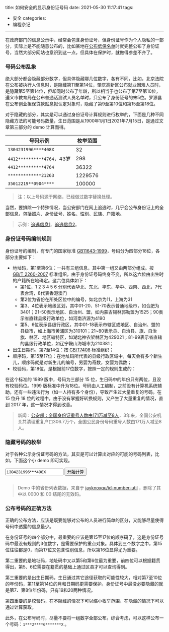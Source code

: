 title: 如何安全的显示身份证号码
date: 2021-05-30 11:17:41
tags:
  - 安全
categories:
  - 编程杂记
---

在政府部门的信息公示中，经常会包含身份证号，但身份证号作为个人隐私的一部分，实际上是不能随意公布的，比如某地在[公布低保名单](https://china.huanqiu.com/article/9CaKrnKoxbo)时就完整公布了身份证号，当然大部分网站也意识到这一点，但具体在保护时，就做得参差不齐了。

### 号码公布乱象

绝大部分都会隐藏部分数字，但具体隐藏哪几位数字，各有不同，比如，北京法院在公布被执行人信息时，是隐藏第11至第14位，肇庆高新区公布就业困难人员时，是隐藏第5至第14位，但却同时公布了年龄，所以相当于也公布了第7至第10位，遵义市教育局在公布普通话测试人员名单时，只公布了身份证号的末5位。罗源县在公布创业担保贷款贴息拟认定对象时，隐藏了第9至第10位和第15至第18位。

对于隐藏的部分，其实是可以通过身份证号计算规则进行枚举的，下面是几种不同隐藏方法的可能号码数量，生日范围是从1900年1月1日2021年7月15日，是通过文章第三部分的 demo 计算而得。

|号码示例|枚举范围|
|-|-|
|`1304231996****408X`|32|
|`4412**********4764`，43岁|298|
|`4412**********4764`|36322|
|`*************21263`|1229576|
|`35012219**0904****`|100000|

> 注：以上号码源于网络，已经做过数字替换处理。

当然，要排除一个特殊情况，当公安部门在网上追逃时，几乎会公布身份证上的全部信息，包括照片、身份证号、姓名、性别、民族、户籍地。

> 示例：[追逃信息1](http://m.news.cctv.com/2019/11/04/ARTIoavKsqJNpKg8hOoAa1yb191104.shtml)、[追逃信息2](http://legal.people.com.cn/n1/2020/0904/c42510-31850180.html)。

### 身份证号码编制规则

身份证号的编制，有专门的国家标准 [GB11643-1999](http://c.gb688.cn/bzgk/gb/showGb?type=online&hcno=080D6FBF2BB468F9007657F26D60013E)，号码分为四部分18位，各部分主要如下：

* 地址码，第1至第6位：一共有三组信息，其中第一组又由两部分组成。按 [GB/T 2260-2007](http://c.gb688.cn/bzgk/gb/showGb?type=online&hcno=C9C488FD717AFDCD52157F41C3302C6D) 标准组织，由于身份证号码终身不变，所以这六位由出生时的户籍所在地确定。这六位具体如下：
  * 第1位，1 2 3 4 5 6 分别代表华北、东北、华东、华中、西南、西北，7代表台湾，8代表香港澳门
  * 第2位为省份在所处区位中的编号，如北京为11，上海为31
  * 第3、4位表示地级区划，其中01-20、51-70表示普通地级市，如合肥为3401；21-50表示地区、自治州、盟，如内蒙古锡林郭勒盟为1525；90表示省直辖县级行政单位，如河南济源为4190
  * 第5、6位表示县级行政区，其中01-18表示市辖区或地区、自治州、盟的县级市，如上海市黄浦区为310101；21~80表示县、自治县、旗、自治旗、林区、地区辖特区，如湖北神农架林区为429021；81-99表示省直辖的县级行政单位，如辽宁鞍山海城市为210381；
* 出生日期码，第7至14位：按 [GB/T7408](https://github.com/Haixing-Hu/typesetting-standard/blob/master/%E6%95%B0%E5%AD%97%E6%96%87%E5%AD%97/%E3%80%90GB:T%207408-2005%E3%80%91%E6%95%B0%E6%8D%AE%E5%85%83%E5%92%8C%E4%BA%A4%E6%8D%A2%E6%A0%BC%E5%BC%8F%20%E4%BF%A1%E6%81%AF%E4%BA%A4%E6%8D%A2%20%E6%97%A5%E6%9C%9F%E5%92%8C%E6%97%B6%E9%97%B4%E8%A1%A8%E7%A4%BA%E6%B3%95.pdf) 标准组织；
* 顺序码，第15至17位：在地址码所代表的县级行政区域中，每天会有多个新生儿，顺序码就是对新生儿的编号，男婴为奇数，女婴为偶数；
* 校验码，第18位，是根据前17位数字，按照一定的规则生成的：

在这个标准的 1989 版中，号码为三部分 15 位，生日码中的年份只有两位，且没有校验码位。1999 版标准中升为18位。号码由人工编制，之前没有计算机系统辅助，还有一些违法行为（如一人持有多个身份），导致产生过大量重复的号码。在 15 位升 18 位的过程中，由于没有掌握好转换规则，又产生了大量重复的情况，直到 2017 年，这一情况才得到改善。

> 新闻：[公安部：全国身份证重号人数由171万减至8人](http://www.xinhuanet.com//2017-04/28/c_1120888276.htm)，3年来，全国公安机关共清理重复户口306.7万个，全国公民身份号码重号人数由171万人减至8人。
 
### 隐藏号码的枚举

对于各种公示身份证号码的方法，其实是可以计算出对应的可能的号码列表，比如，下面这个小 demo 即可实现。
<!--start-code-->
<input id="inputId" value="1304231996****408X" />
<button onclick="checkId()">开始计算</button>
<span id="msgErr" style="color: red;"></span>
<span id="msgSuccess" style="color: green;"></span>
<blockquote>
<pre id="containerId"></pre>
</blockquote>
<script>
let eleErr = document.getElementById("msgErr");
let eleSuccess = document.getElementById("msgSuccess");
/**
 * 显示提示
 * @param {string} msg    提示内容
 * @param {string} type   err / success
 */
function showMsg(msg, type = 'err') {
  let ele = eleSuccess;
  if (type === 'err') {
    ele = eleErr;
  }
  ele.innerHTML = msg;
}
/**
 * 检查一个 id 是否合法，要求是数字、星号、x组成
 * @param {string} id
 * @return {string} 为空字符串时表示没有错误，其它为错误内容
 */
function getIdLegalMessage(id) {
  let msg = '';
  let letters = id.split('');
  letters.map((letter, idx) => {
    if (letter === 'x' && idx !== 17) {
      msg = '只有第18位可以是x，第' + (1 + idx) + '位不能是x';
    }
    else if (isNaN(letter) && letter !== 'x' && letter !== '*') {
      msg = '第' + (1 + idx) + '位不是数字、星号或x';
    }
  });
  return msg;
}
/**
 * 检查 str 是否符合 wildcard
 * @param {string} str        需要检查的字符串
 * @param {string} wildcard   通配符号
 * @return {boolean}
 */
function isMatch(str, wildcard) {
  if (typeof str !== 'string' || typeof wildcard !== 'string' || str.length !== wildcard.length) {
    return false;
  }
  for (let i = 0; i < str.length; i++) {
    if (str[i] !== wildcard[i] && wildcard[i] !== '*') {
      return false;
    }
  }
  return true;
}
const AREAS = ['110101','110102','110103','110104','110105','110106','110107','110108','110109','110111','110112','110113','110221','110224','110226','110227','110228','110229','120101','120102','120103','120104','120105','120106','120107','120108','120109','120110','120111','120112','120113','120221','120222','120223','120224','120225','130101','130102','130103','130104','130105','130106','130107','130121','130123','130124','130125','130126','130127','130128','130129','130130','130131','130132','130133','130181','130182','130183','130184','130185','130201','130202','130203','130204','130205','130206','130221','130223','130224','130225','130227','130229','130230','130281','130282','130283','130301','130302','130303','130304','130321','130322','130323','130324','130401','130402','130403','130404','130406','130421','130423','130424','130425','130426','130427','130428','130429','130430','130431','130432','130433','130434','130435','130481','130501','130502','130503','130521','130522','130523','130524','130525','130526','130527','130528','130529','130530','130531','130532','130533','130534','130535','130581','130582','130601','130602','130603','130604','130621','130622','130623','130624','130625','130626','130627','130628','130629','130630','130631','130632','130633','130634','130635','130636','130637','130638','130681','130682','130683','130684','130701','130702','130703','130705','130706','130721','130722','130723','130724','130725','130726','130727','130728','130729','130730','130731','130732','130733','130801','130802','130803','130804','130821','130822','130823','130824','130825','130826','130827','130828','130901','130902','130903','130921','130922','130923','130924','130925','130926','130927','130928','130929','130930','130981','130982','130983','130984','131001','131002','131022','131023','131024','131025','131026','131028','131081','131082','131101','131102','131121','131122','131123','131124','131125','131126','131127','131128','131181','131182','140101','140105','140106','140107','140108','140109','140110','140121','140122','140123','140181','140201','140202','140203','140211','140212','140221','140222','140223','140224','140225','140226','140227','140301','140302','140303','140311','140321','140322','140401','140402','140411','140421','140423','140424','140425','140426','140427','140428','140429','140430','140431','140481','140501','140502','140521','140522','140524','140525','140581','140601','140602','140603','140621','140622','140623','140624','142201','142202','142222','142223','142225','142226','142227','142228','142229','142230','142231','142232','142233','142234','142301','142302','142303','142322','142323','142325','142326','142327','142328','142329','142330','142332','142333','142401','142402','142421','142422','142423','142424','142427','142429','142430','142431','142433','142601','142602','142603','142621','142622','142623','142625','142627','142628','142629','142630','142631','142632','142633','142634','142635','142636','142701','142702','142703','142723','142724','142725','142726','142727','142729','142730','142731','142732','142733','150101','150102','150103','150104','150105','150121','150122','150123','150124','150125','150201','150202','150203','150204','150205','150206','150207','150221','150222','150223','150301','150302','150303','150304','150401','150402','150403','150404','150421','150422','150423','150424','150425','150426','150428','150429','150430','152101','152102','152103','152104','152105','152106','152122','152123','152127','152128','152129','152130','152131','152201','152202','152221','152222','152223','152224','152301','152302','152322','152323','152324','152325','152326','152327','152501','152502','152522','152523','152524','152525','152526','152527','152528','152529','152530','152531','152601','152602','152624','152625','152626','152627','152629','152630','152631','152632','152634','152701','152722','152723','152724','152725','152726','152727','152728','152801','152822','152823','152824','152825','152826','152827','152921','152922','152923','210101','210102','210103','210104','210105','210106','210111','210112','210113','210114','210122','210123','210124','210181','210201','210202','210203','210204','210211','210212','210213','210224','210281','210282','210283','210301','210302','210303','210304','210311','210321','210323','210381','210401','210402','210403','210404','210411','210421','210422','210423','210501','210502','210503','210504','210505','210521','210522','210601','210602','210603','210604','210624','210681','210682','210701','210702','210703','210711','210726','210727','210781','210782','210801','210802','210803','210804','210811','210881','210882','210901','210902','210903','210904','210905','210911','210921','210922','211001','211002','211003','211004','211005','211011','211021','211081','211101','211102','211103','211121','211122','211201','211202','211204','211221','211223','211224','211281','211282','211301','211302','211303','211321','211322','211324','211381','211382','211401','211402','211403','211404','211421','211422','211481','220101','220102','220103','220104','220105','220106','220112','220122','220181','220182','220183','220201','220202','220203','220204','220211','220221','220281','220282','220283','220284','220301','220302','220303','220322','220323','220381','220382','220401','220402','220403','220421','220422','220501','220502','220503','220521','220523','220524','220581','220582','220601','220602','220621','220622','220623','220625','220681','220701','220702','220721','220722','220723','220724','220801','220802','220821','220822','220881','220882','222401','222402','222403','222404','222405','222406','222424','222426','230101','230102','230103','230104','230105','230106','230107','230108','230121','230123','230124','230125','230126','230127','230128','230129','230181','230182','230183','230184','230201','230202','230203','230204','230205','230206','230207','230208','230221','230223','230224','230225','230227','230229','230230','230231','230281','230301','230302','230303','230304','230305','230306','230307','230321','230381','230382','230401','230402','230403','230404','230405','230406','230407','230421','230422','230501','230502','230503','230505','230506','230521','230522','230523','230524','230601','230602','230603','230604','230605','230606','230621','230622','230623','230624','230701','230702','230703','230704','230705','230706','230707','230708','230709','230710','230711','230712','230713','230714','230715','230716','230722','230781','230801','230802','230803','230804','230805','230811','230822','230826','230828','230833','230881','230882','230901','230902','230903','230904','230921','231001','231002','231003','231004','231005','231024','231025','231081','231083','231084','231085','231101','231102','231121','231123','231124','231181','231182','232301','232302','232303','232304','232324','232325','232326','232330','232331','232332','232721','232722','232723','310101','310102','310103','310104','310105','310106','310107','310108','310109','310110','310112','310113','310114','310115','310116','310117','310225','310226','310229','310230','320101','320102','320103','320104','320105','320106','320107','320111','320112','320113','320114','320121','320122','320123','320124','320125','320201','320202','320203','320204','320211','320281','320282','320283','320301','320302','320303','320304','320305','320311','320321','320322','320323','320324','320381','320382','320401','320402','320404','320405','320411','320481','320482','320483','320501','320502','320503','320504','320511','320581','320582','320583','320584','320585','320586','320601','320602','320611','320621','320623','320681','320682','320683','320684','320701','320703','320704','320705','320706','320721','320722','320723','320724','320801','320802','320811','320821','320826','320829','320830','320831','320882','320901','320902','320921','320922','320923','320924','320925','320928','320981','320982','321001','321002','321011','321023','321027','321081','321084','321088','321101','321102','321111','321121','321181','321182','321183','321201','321202','321203','321281','321282','321283','321284','321301','321302','321321','321322','321323','321324','330101','330102','330103','330104','330105','330106','330108','330122','330127','330181','330182','330183','330184','330185','330201','330203','330204','330205','330206','330211','330225','330226','330227','330281','330282','330283','330301','330302','330303','330304','330322','330324','330326','330327','330328','330329','330381','330382','330401','330402','330411','330421','330424','330481','330482','330483','330501','330521','330522','330523','330601','330602','330621','330624','330681','330682','330683','330701','330702','330721','330723','330726','330727','330781','330782','330783','330784','330801','330802','330821','330822','330824','330825','330881','330901','330902','330903','330921','330922','331001','331002','331003','331004','331021','331022','331023','331024','331081','331082','332501','332502','332522','332523','332525','332526','332527','332528','332529','340101','340102','340103','340104','340111','340121','340122','340123','340201','340202','340203','340204','340207','340221','340222','340223','340301','340302','340303','340304','340311','340321','340322','340323','340401','340402','340403','340404','340405','340406','340421','340501','340502','340503','340504','340505','340521','340601','340602','340603','340604','340621','340701','340702','340703','340711','340721','340801','340802','340803','340811','340822','340823','340824','340825','340826','340827','340828','340881','341001','341002','341003','341004','341021','341022','341023','341024','341101','341102','341103','341122','341124','341125','341126','341181','341182','341201','341202','341203','341204','341221','341222','341223','341224','341225','341226','341227','341281','341282','341301','341302','341321','341322','341323','341324','342401','342422','342423','342425','342426','342427','342501','342502','342522','342523','342529','342530','342531','342601','342622','342623','342625','342626','342901','342921','342922','342923','350101','350102','350103','350104','350105','350111','350121','350122','350123','350124','350125','350128','350181','350182','350201','350202','350203','350204','350205','350206','350211','350212','350301','350302','350303','350321','350322','350401','350402','350403','350421','350423','350424','350425','350426','350427','350428','350429','350430','350481','350501','350502','350503','350504','350521','350524','350525','350526','350527','350581','350582','350583','350601','350602','350603','350622','350623','350624','350625','350626','350627','350628','350629','350681','350701','350702','350721','350722','350723','350724','350725','350781','350782','350783','350784','350801','350802','350821','350822','350823','350824','350825','350881','352201','352202','352203','352225','352227','352228','352229','352230','352231','360101','360102','360103','360104','360105','360111','360121','360122','360123','360124','360201','360202','360203','360222','360281','360301','360302','360313','360321','360322','360323','360401','360402','360403','360421','360423','360424','360425','360426','360427','360428','360429','360430','360481','360501','360502','360521','360601','360602','360622','360681','360701','360702','360721','360722','360723','360724','360725','360726','360727','360728','360729','360730','360731','360732','360733','360734','360735','360781','360782','362201','362202','362203','362204','362226','362227','362228','362229','362232','362233','362301','362302','362321','362322','362323','362324','362325','362326','362329','362330','362331','362334','362401','362402','362421','362422','362423','362424','362425','362426','362427','362428','362429','362430','362432','362502','362522','362523','362524','362525','362526','362527','362528','362529','362531','362532','370101','370102','370103','370104','370105','370112','370123','370124','370125','370126','370181','370201','370202','370203','370205','370211','370212','370213','370214','370281','370282','370283','370284','370285','370301','370302','370303','370304','370305','370306','370321','370322','370323','370401','370402','370403','370404','370405','370406','370481','370501','370502','370503','370521','370522','370523','370601','370602','370611','370612','370613','370634','370681','370682','370683','370684','370685','370686','370687','370701','370702','370703','370704','370705','370724','370725','370781','370782','370783','370784','370785','370786','370801','370802','370811','370826','370827','370828','370829','370830','370831','370832','370881','370882','370883','370901','370902','370911','370921','370923','370982','370983','371001','371002','371081','371082','371083','371101','371102','371121','371122','371201','371202','371203','371301','371302','371311','371312','371321','371322','371323','371324','371325','371326','371327','371328','371329','371401','371402','371421','371422','371423','371424','371425','371426','371427','371428','371481','371482','371501','371502','371521','371522','371523','371524','371525','371526','371581','372301','372321','372323','372324','372325','372328','372330','372901','372922','372923','372924','372925','372926','372928','372929','372930','410101','410102','410103','410104','410105','410106','410108','410122','410181','410182','410183','410184','410185','410201','410202','410203','410204','410205','410211','410221','410222','410223','410224','410225','410301','410302','410303','410304','410305','410306','410311','410322','410323','410324','410325','410326','410327','410328','410329','410381','410401','410402','410403','410404','410411','410421','410422','410423','410425','410481','410482','410501','410502','410503','410504','410511','410522','410523','410526','410527','410581','410601','410602','410603','410611','410621','410622','410701','410702','410703','410704','410711','410721','410724','410725','410726','410727','410728','410781','410782','410801','410802','410803','410804','410811','410821','410822','410823','410825','410881','410882','410883','410901','410902','410922','410923','410926','410927','410928','411001','411002','411023','411024','411025','411081','411082','411101','411102','411121','411122','411123','411201','411202','411221','411222','411224','411281','411282','411301','411302','411303','411321','411322','411323','411324','411325','411326','411327','411328','411329','411330','411381','411401','411402','411403','411421','411422','411423','411424','411425','411426','411481','411501','411502','411503','411521','411522','411523','411524','411525','411526','411527','411528','412701','412702','412721','412722','412723','412724','412725','412726','412727','412728','412801','412821','412822','412823','412824','412825','412826','412827','412828','412829','420101','420102','420103','420104','420105','420106','420107','420111','420112','420113','420114','420115','420116','420117','420201','420202','420203','420204','420205','420222','420281','420301','420302','420303','420321','420322','420323','420324','420325','420381','420501','420502','420503','420504','420505','420521','420525','420526','420527','420528','420529','420581','420582','420583','420601','420602','420606','420621','420624','420625','420626','420682','420683','420684','420701','420702','420703','420704','420801','420802','420821','420822','420881','420901','420902','420921','420922','420923','420981','420982','420983','420984','421001','421002','421003','421022','421023','421024','421081','421083','421087','421101','421102','421121','421122','421123','421124','421125','421126','421127','421181','421182','421201','421202','421221','421222','421223','421224','422801','422802','422822','422823','422825','422826','422827','422828','429001','429004','429005','429006','429021','430101','430102','430103','430104','430105','430111','430121','430122','430124','430181','430201','430202','430203','430204','430211','430221','430223','430224','430225','430281','430301','430302','430304','430321','430381','430382','430401','430402','430403','430404','430411','430412','430421','430422','430423','430424','430426','430481','430482','430501','430502','430503','430511','430521','430522','430523','430524','430525','430527','430528','430529','430581','430601','430602','430603','430611','430621','430623','430624','430626','430681','430682','430701','430702','430703','430721','430722','430723','430724','430725','430726','430781','430801','430802','430811','430821','430822','430901','430902','430903','430921','430922','430923','430981','431001','431002','431003','431021','431022','431023','431024','431025','431026','431027','431028','431081','431101','431102','431103','431121','431122','431123','431124','431125','431126','431127','431128','431129','431201','431202','431221','431222','431223','431224','431225','431226','431227','431228','431229','431230','431281','432501','432502','432503','432522','432524','433001','433101','433122','433123','433124','433125','433126','433127','433130','440101','440102','440103','440104','440105','440106','440107','440111','440112','440181','440182','440183','440184','440201','440202','440203','440204','440221','440222','440224','440229','440232','440233','440281','440282','440301','440303','440304','440305','440306','440307','440308','440401','440402','440421','440501','440506','440507','440508','440509','440510','440523','440582','440583','440601','440602','440603','440681','440682','440683','440684','440701','440703','440704','440781','440782','440783','440784','440785','440801','440802','440803','440804','440811','440823','440825','440881','440882','440883','440901','440902','440923','440981','440982','440983','441201','441202','441203','441223','441224','441225','441226','441283','441284','441301','441302','441322','441323','441324','441381','441401','441402','441421','441422','441423','441424','441426','441427','441481','441501','441502','441521','441523','441581','441601','441602','441621','441622','441623','441624','441625','441701','441702','441721','441723','441781','441801','441802','441821','441823','441825','441826','441827','441881','441882','441901','442001','445101','445102','445121','445122','445201','445202','445221','445222','445224','445281','445301','445302','445321','445322','445323','445381','450101','450102','450103','450104','450105','450106','450111','450121','450122','450201','450202','450203','450204','450205','450211','450221','450222','450301','450302','450303','450304','450305','450311','450321','450322','450323','450324','450325','450326','450327','450328','450329','450330','450331','450332','450401','450403','450404','450411','450421','450422','450423','450481','450501','450502','450503','450512','450521','450601','450602','450603','450621','450681','450701','450702','450703','450721','450722','450801','450802','450803','450821','450881','450901','450902','450921','450922','450923','450924','450981','452101','452122','452123','452124','452126','452127','452128','452129','452130','452131','452132','452133','452201','452223','452224','452225','452226','452227','452228','452229','452230','452231','452402','452424','452427','452428','452601','452622','452623','452624','452625','452626','452627','452628','452629','452630','452631','452632','452701','452702','452723','452724','452725','452726','452727','452728','452729','452730','452731','460001','460002','460003','460004','460005','460006','460007','460025','460026','460027','460028','460030','460031','460033','460034','460035','460036','460037','460038','460039','460101','460102','460103','460104','460201','500101','500102','500103','500104','500105','500106','500107','500108','500109','500110','500111','500112','500113','500221','500222','500223','500224','500225','500226','500227','500228','500229','500230','500231','500232','500233','500234','500235','500236','500237','500238','500239','500240','500241','500242','500243','500381','500382','500383','500384','510101','510104','510105','510106','510107','510108','510112','510113','510121','510122','510123','510124','510125','510129','510131','510132','510181','510182','510183','510184','510301','510302','510303','510304','510311','510321','510322','510401','510402','510403','510411','510421','510422','510501','510502','510503','510504','510521','510522','510524','510525','510601','510603','510623','510626','510681','510682','510683','510701','510703','510704','510722','510723','510724','510725','510726','510727','510781','510801','510802','510811','510812','510821','510822','510823','510824','510901','510902','510921','510922','510923','511001','511002','511011','511024','511025','511028','511101','511102','511111','511112','511113','511123','511124','511126','511129','511132','511133','511181','511301','511302','511303','511304','511321','511322','511323','511324','511325','511381','511501','511502','511521','511522','511523','511524','511525','511526','511527','511528','511529','511601','511602','511621','511622','511623','511681','513001','513002','513021','513022','513023','513029','513030','513101','513122','513123','513124','513125','513126','513127','513128','513221','513222','513223','513224','513225','513226','513227','513228','513229','513230','513231','513232','513233','513321','513322','513323','513324','513325','513326','513327','513328','513329','513330','513331','513332','513333','513334','513335','513336','513337','513338','513401','513422','513423','513424','513425','513426','513427','513428','513429','513430','513431','513432','513433','513434','513435','513436','513437','513701','513721','513722','513723','513821','513822','513823','513824','513825','513826','513901','513902','513921','513922','520101','520102','520103','520111','520112','520113','520121','520122','520123','520181','520201','520202','520203','520221','520301','520302','520321','520322','520323','520324','520325','520326','520327','520328','520329','520330','520381','520382','522201','522222','522223','522224','522225','522226','522227','522228','522229','522230','522301','522322','522323','522324','522325','522326','522327','522328','522401','522422','522423','522424','522425','522426','522427','522428','522501','522526','522527','522528','522529','522530','522601','522622','522623','522624','522625','522626','522627','522628','522629','522630','522631','522632','522633','522634','522635','522636','522701','522702','522722','522723','522725','522726','522727','522728','522729','522730','522731','522732','530101','530102','530103','530111','530112','530113','530121','530122','530124','530125','530126','530127','530128','530129','530181','530301','530302','530321','530322','530323','530324','530325','530326','530328','530381','530401','530402','530421','530422','530423','530424','530425','530426','530427','530428','532101','532122','532123','532124','532125','532126','532127','532128','532129','532130','532131','532301','532322','532323','532324','532325','532326','532327','532328','532329','532331','532501','532502','532522','532523','532524','532525','532526','532527','532528','532529','532530','532531','532532','532621','532622','532623','532624','532625','532626','532627','532628','532701','532722','532723','532724','532725','532726','532727','532728','532729','532730','532801','532822','532823','532901','532922','532923','532924','532925','532926','532927','532928','532929','532930','532931','532932','533001','533022','533023','533024','533025','533101','533102','533103','533122','533123','533124','533221','533222','533223','533224','533321','533323','533324','533325','533421','533422','533423','533521','533522','533523','533524','533525','533526','533527','533528','540101','540102','540121','540122','540123','540124','540125','540126','540127','542121','542122','542123','542124','542125','542126','542127','542128','542129','542132','542133','542134','542135','542136','542137','542221','542222','542223','542224','542225','542226','542227','542228','542229','542231','542232','542233','542301','542322','542323','542324','542325','542326','542327','542328','542329','542330','542331','542332','542333','542334','542335','542336','542337','542338','542421','542422','542423','542424','542425','542426','542427','542428','542429','542430','542521','542522','542523','542524','542525','542526','542527','542528','542621','542622','542623','542624','542625','542626','542627','610101','610102','610103','610104','610111','610112','610113','610114','610115','610121','610122','610124','610125','610126','610201','610202','610203','610221','610222','610301','610302','610303','610321','610322','610323','610324','610326','610327','610328','610329','610330','610331','610401','610402','610403','610404','610422','610423','610424','610425','610426','610427','610428','610429','610430','610431','610481','610501','610502','610521','610522','610523','610524','610525','610526','610527','610528','610581','610582','610601','610602','610621','610622','610623','610624','610625','610626','610627','610628','610629','610630','610631','610632','610701','610702','610721','610722','610723','610724','610725','610726','610727','610728','610729','610730','612401','612422','612423','612424','612425','612426','612427','612428','612429','612430','612501','612522','612523','612524','612525','612526','612527','612701','612722','612723','612724','612725','612726','612727','612728','612729','612730','612731','612732','620101','620102','620103','620104','620105','620111','620121','620122','620123','620201','620301','620302','620321','620401','620402','620403','620421','620422','620423','620501','620502','620503','620521','620522','620523','620524','620525','622101','622102','622103','622123','622124','622125','622126','622201','622222','622223','622224','622225','622226','622301','622322','622323','622326','622421','622424','622425','622426','622427','622428','622429','622621','622623','622624','622625','622626','622627','622628','622629','622630','622701','622722','622723','622724','622725','622726','622727','622801','622821','622822','622823','622824','622825','622826','622827','622901','622921','622922','622923','622924','622925','622926','622927','623001','623021','623022','623023','623024','623025','623026','623027','630101','630102','630103','630104','630105','630121','632121','632122','632123','632124','632125','632126','632127','632128','632221','632222','632223','632224','632321','632322','632323','632324','632521','632522','632523','632524','632525','632621','632622','632623','632624','632625','632626','632721','632722','632723','632724','632725','632726','632801','632802','632821','632822','632823','640101','640102','640103','640111','640121','640122','640201','640202','640203','640204','640221','640222','640223','640301','640302','640321','640322','640323','640324','640381','640382','642221','642222','642223','642224','642225','642226','650101','650102','650103','650104','650105','650106','650107','650108','650121','650201','650202','650203','650204','650205','652101','652122','652123','652201','652222','652223','652301','652302','652303','652323','652324','652325','652327','652328','652701','652722','652723','652801','652822','652823','652824','652825','652826','652827','652828','652829','652901','652922','652923','652924','652925','652926','652927','652928','652929','653001','653022','653023','653024','653101','653121','653122','653123','653124','653125','653126','653127','653128','653129','653130','653131','653201','653221','653222','653223','653224','653225','653226','653227','654001','654101','654121','654122','654123','654124','654125','654126','654127','654128','654201','654202','654221','654223','654224','654225','654226','654301','654321','654322','654323','654324','654325','654326','659001'];
function getAreas(areaWild) {
  return AREAS.filter(area => isMatch(area, areaWild));
}
// 可用日期列表
const DAYS = [];
// 时间从 1900-01-01 开始
let startAt = -864e5 * 365 * 70 - 864e5 * 17 - 3600000 * 8 - 300000 - 43000;
let endAt = new Date().getTime();
function formatDate(d) {
  let year = d.getFullYear();
  let month = d.getMonth() + 1;
  let day = d.getDate();
  let r = String(year) + (month >= 10 ? month : '0' + String(month)) + (day >= 10 ? day : '0' + String(day));
  return r;
}
for (let i = startAt; i <= endAt; i += 864e5) {
  DAYS.push(formatDate(new Date(i)));
}
function getBirthdays(birthdayWild) {
  return DAYS.filter(d => isMatch(d, birthdayWild));
}
let ORDERS = [];
for (let i = 0; i <= 999; i ++) {
  if (i < 10) {
    ORDERS.push('00' + String(i));
  }
  else if (i < 100) {
    ORDERS.push('0' + String(i));
  }
  else {
    ORDERS.push(String(i));
  }
}
function getOrders(orderWild) {
  return ORDERS.filter(o => isMatch(o, orderWild));
}
const V_MAP = [1, 0, 'x', 9, 8, 7, 6, 5, 4, 3, 2];
function genVerifies(id17) {
  let r = 0;
  for (let i = 0; i < 17; i++) {
    let w = Math.pow(2, 18 - i - 1) % 11;
    r += parseInt(id17[i], 10) * w;
  }
  r %= 11;
  r = V_MAP[r];
  return String(r);
}
/**
 * 生成所有可能的id
 * @param {string} id
 * @return {array}
 */
function getAllIds(id) {
  let ids = [];
  let areas = getAreas(id.substr(0, 6));
  let birthdays = getBirthdays(id.substr(6
  , 8));
  let orders = getOrders(id.substr(14, 3));
  let id17s = [];
  let total = areas.length * birthdays.length * orders.length;
  let cnt = 0;
  areas.map(area => {
    birthdays.map(birthday => {
      orders.map(order => {
        id17s.push(area + birthday + order);
        cnt++
        if (cnt % 1e4 === 1) {
          showMsg('处理进度：' + cnt + '/' + total, 'success');
          console.log(cnt, total)
        }
      });
    });
  });
  let verify = id.substr(17);
  if (verify === '*') {
    ids = id17s.map(id17 => {
      return id17 + genVerifies(id17);
    });
  }
  else {
    id17s.map(id17 => {
      let v = genVerifies(id17);
      if (v === verify) {
        ids.push(id17 + v);
      }
    });
  }
  return ids;
}
/**
 * 按钮单击事件
 */
function checkId() {
  showMsg('');
  showMsg('', 'success');
  let ipt = document.getElementById("inputId");
  let id = ipt.value;
  if (!id) {
    return showMsg('请输入身份证号码');
  }
  id = id.toLowerCase();
  if (id.length !== 18) {
    return showMsg('请输入18位身份证号码');
  }
  let msg = getIdLegalMessage(id);
  if (msg) {
    return showMsg(msg);
  }
  let container = document.getElementById("containerId");
  let result = getAllIds(id);
  showMsg('一共有 ' + result.length + ' 种可能', 'success');
  container.innerHTML = result.join('<br />');
}
</script>
<!--end-code-->

> Demo 中的省份列表数据，来自于 [jayknoxqu/id-number-util](https://github.com/jayknoxqu/id-number-util) ，删除了其中以 0000 和 00 结尾的无效码。

### 公布号码的正确方法

正确的公布方法，应该是既要能够对公布的人员进行简单的区分，又能够尽量使得号码中透露的信息最少。

在身份证号的四个部分中，最重要的应该是第15至17位的顺序码了，这是身份证号码中最没有规则的3位数字，是需要保护的重点对象。具体到三个数字之中，第15位往往都是0，而第17位又包含性别信息，所以第16位显得尤为重要。

第二重要的是地址码，地址码中又以第5和第6位最为重要，前四位可以根据籍贯得出，第5、6位需要在籍贯的基础上通过区县才可以查询得到。

第三重要的是出生日期码，生日通过其它途径获取的可能性较大，相对第7至10位的年份码，第11至第14位的月和日期码更需要保护。身份证号中最没必要隐藏的就是第7、第8位年份码，只有19和20两种情况。

第四重要的是校验码，在不隐藏的情况下可以缩小枚举范围，在隐藏的情况下可以通过计算获取。

此外，在公布号码时，尽量不要将一组数字全部公布。综合考虑，可以这样公布一个号码：`1***2****6*******X` 。